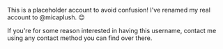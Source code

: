 This is a placeholder account to avoid confusion! I've renamed my real account to @micaplush. 😊

If you're for some reason interested in having this username, contact me using any contact method you can find over there.
